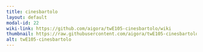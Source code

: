 ```yaml
---
title: cinesbartolo
layout: default
modal-id: 22
wiki-link: https://github.com/aigora/twE105-cinesbartolo/wiki
thumbnail: https://raw.githubusercontent.com/aigora/twE105-cinesbartolo/master/logo.png
alt: twE105-cinesbartolo
---
```

